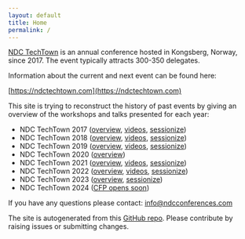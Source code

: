 ```yaml
---
layout: default
title: Home
permalink: /
---
```


[NDC TechTown](https://ndctechtown.com) is an annual conference hosted in Kongsberg, Norway, since 2017. 
The event typically attracts 300-350 delegates.

Information about the current and next event can be found here:

  [https://ndctechtown.com](https://ndctechtown.com)

This site is trying to reconstruct the history of past events by giving an overview of the workshops and talks presented for each year:

- NDC TechTown 2017 ([overview](./2017), [videos](https://www.youtube.com/playlist?list=PL03Lrmd9CiGeHIW7_TieRy3NZ9iHMEsUR), [sessionize](https://ndc-techtown-2017.sessionize.com/))
- NDC TechTown 2018 ([overview](./2018), [videos](https://www.youtube.com/playlist?list=PL03Lrmd9CiGdRHryVZBFFu6abvg-HJMmh), [sessionize](https://ndc-techtown-2018.sessionize.com/))
- NDC TechTown 2019 ([overview](./2019), [videos](https://www.youtube.com/playlist?list=PL03Lrmd9CiGfJvVkPfPA8GSzFrz3bugmY), [sessionize](https://ndc-techtown-2019.sessionize.com/))
- NDC TechTown 2020 ([overview](./2020)) 
- NDC TechTown 2021 ([overview](./2021), [videos](https://www.youtube.com/playlist?list=PL03Lrmd9CiGenQiEJRS6JIWOb8tat-8NW), [sessionize](https://ndc-techtown-2021.sessionize.com/))
- NDC TechTown 2022 ([overview](./2022), [videos](https://www.youtube.com/playlist?list=PL03Lrmd9CiGcmbQIzvAymHzNbRCnNe47e), [sessionize](https://ndc-techtown-2022.sessionize.com/))
- NDC TechTown 2023 ([overview](./2023), [sessionize](https://ndc-techtown-2023.sessionize.com/))
- NDC TechTown 2024 ([CFP opens soon](https://ndctechtown.com))

If you have any questions please contact: [info@ndcconferences.com](info@ndcconferences.com)

The site is autogenerated from this [GitHub repo](https://github.com/olvemaudal/ndctechtownhistory).
Please contribute by raising issues or submitting changes.

